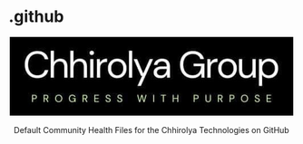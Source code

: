 # .github

<div align="center">

![Chhirolya Group](chhirolya-group.jpg)

Default Community Health Files for the Chhirolya Technologies on GitHub

</div>